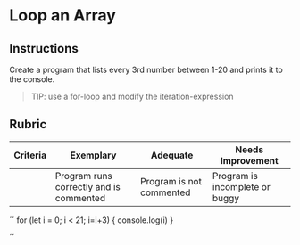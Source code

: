 # Loop an Array

## Instructions

Create a program that lists every 3rd number between 1-20 and prints it to the console.

> TIP: use a for-loop and modify the iteration-expression

## Rubric

| Criteria | Exemplary                               | Adequate                 | Needs Improvement              |
| -------- | --------------------------------------- | ------------------------ | ------------------------------ |
|          | Program runs correctly and is commented | Program is not commented | Program is incomplete or buggy |



´´
for (let i = 0; i < 21; i=i+3) {
	console.log(i)
}

´´
